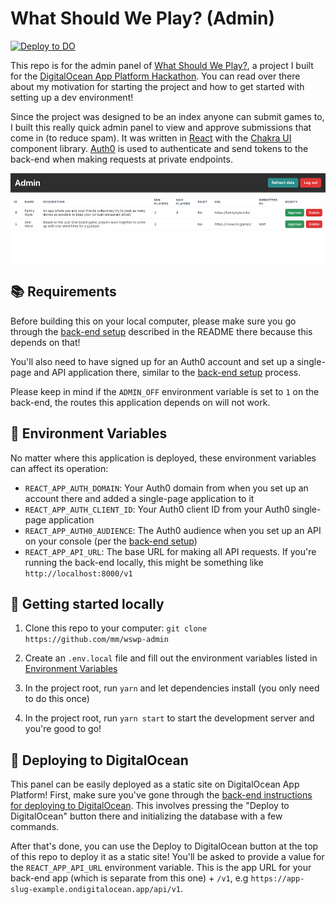 # What Should We Play? (Admin)

[![Deploy to DO](https://mp-assets1.sfo2.digitaloceanspaces.com/deploy-to-do/do-btn-blue.svg)](https://cloud.digitalocean.com/apps/new?repo=https://github.com/mm/wswp-admin/tree/main)

This repo is for the admin panel of [What Should We Play?](https://github.com/mm/wswp), a project I built for the [DigitalOcean App Platform Hackathon](https://dev.to/devteam/announcing-the-digitalocean-app-platform-hackathon-on-dev-2i1k). You can read over there about my motivation for starting the project and how to get started with setting up a dev environment!

Since the project was designed to be an index anyone can submit games to, I built this really quick admin panel to view and approve submissions that come in (to reduce spam). It was written in [React](https://reactjs.org) with the [Chakra UI](https://chakra-ui.com/) component library. [Auth0](https://auth0.com/) is used to authenticate and send tokens to the back-end when making requests at private endpoints. 

![Admin panel listing out recent submissions to the index](img/admin-panel-screenshot.png)

## 📚 Requirements

Before building this on your local computer, please make sure you go through the [back-end setup](https://github.com/mm/wswp) described in the README there because this depends on that!

You'll also need to have signed up for an Auth0 account and set up a single-page and API application there, similar to the [back-end setup](https://github.com/mm/wswp) process.

Please keep in mind if the `ADMIN_OFF` environment variable is set to `1` on the back-end, the routes this application depends on will not work.

## 🔖 Environment Variables

No matter where this application is deployed, these environment variables can affect its operation:

* `REACT_APP_AUTH_DOMAIN`: Your Auth0 domain from when you set up an account there and added a single-page application to it
* `REACT_APP_AUTH_CLIENT_ID`: Your Auth0 client ID from your Auth0 single-page application
* `REACT_APP_AUTH0_AUDIENCE`: The Auth0 audience when you set up an API on your console (per the [back-end setup](https://github.com/mm/wswp))
* `REACT_APP_API_URL`: The base URL for making all API requests. If you're running the back-end locally, this might be something like `http://localhost:8000/v1`

## 🔨 Getting started locally

1. Clone this repo to your computer: `git clone https://github.com/mm/wswp-admin`

2. Create an `.env.local` file and fill out the environment variables listed in [Environment Variables](#-environment-variables)

3. In the project root, run `yarn` and let dependencies install (you only need to do this once)

4. In the project root, run `yarn start` to start the development server and you're good to go!

## 🚀 Deploying to DigitalOcean

This panel can be easily deployed as a static site on DigitalOcean App Platform! First, make sure you've gone through the [back-end instructions for deploying to DigitalOcean](https://github.com/mm/wswp#-deploying-to-digitalocean). This involves pressing the "Deploy to DigitalOcean" button there and initializing the database with a few commands.

After that's done, you can use the Deploy to DigitalOcean button at the top of this repo to deploy it as a static site! You'll be asked to provide a value for the `REACT_APP_API_URL` environment variable. This is the app URL for your back-end app (which is separate from this one) + `/v1`, e.g `https://app-slug-example.ondigitalocean.app/api/v1`. 